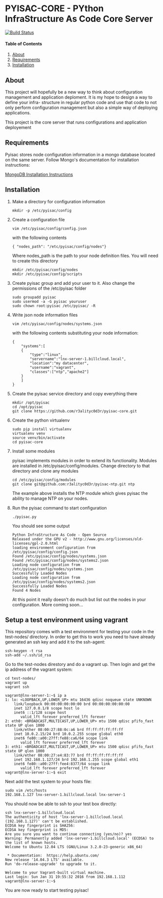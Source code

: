 # PYISAC-CORE - PYthon InfraStructure As Code Core Server

[![Build Status](https://travis-ci.org/r3alityc0d3r/pyisac-core.svg?branch=master)](https://travis-ci.org/r3alityc0d3r/pyisac-core)

#### Table of Contents
1. [About](#about)
2. [Requirements](#requirements)
3. [Installation](#installation)

## About

This project will hopefully be a new way to think about configuration management
and application deploment.  It is my hope to design a way to define your infra-
structure in regular python code and use that code to not only perform 
configuration management but also a simple way of deploying applications.

This project is the core server that runs configurations and application
deployement

## Requirements

Pyisac stores node configuration information in a mongo database located on the
same server.  Follow Mongo's documentation for installation instructions:

[MongoDB Installation Instructions](https://docs.mongodb.org/manual/administration/install-on-linux/)

## Installation

1. Make a directory for configuration information

    ```
    mkdir -p /etc/pyisac/config
    ```

2. Create a configuration file

    ```
    vim /etc/pyisac/config/config.json
    ```

    with the following contents

    ```
    { "nodes_path": "/etc/pyisac/config/nodes"} 
    ```

    Where nodes_path is the path to your node definition files.  You will need
    to create this directory

    ```
    mkdir /etc/pyisac/config/nodes
    mkdir /etc/pyisac/config/scripts
    ```
3. Create pyisac group and add your user to it. Also change the permissions of the /etc/pyisac folder


    ```
    sudo groupadd pyisac
    sudo usermod -a -G pyisac youruser
    sudo chown root:pyisac /etc/pyisac/ -R
    ```
 
4. Write json node information files

    ```
    vim /etc/pyisac/config/nodes/systems.json
    ```

    with the following contents substituting your node information:

    ```
    {
        "systems":[
        {
            "type":"linux", 
            "servername":"lnx-server-1.billcloud.local", 
            "location":"my datacenter",
            "username":"vagrant",
            "classes":["ntp","apache2"]
        }
        ]
    }
    ```

5. Create the pyisac service directory and copy everything there

    ```
    mkdir /opt/pyisac
    cd /opt/pyisac
    git clone https://github.com/r3alityc0d3r/pyisac-core.git
    ```

6. Create the python virtualenv

    ```
    sudo pip install virtualenv
    virtualenv venv
    source venv/bin/activate
    cd pyisac-core
    ```
7. Install some modules

    pyisac implements modules in order to extend its functionality.  Modules
    are installed in /etc/pyisac/config/modules.  Change directory to that
    directory and clone any modules

    ```
    cd /etc/pyisac/config/modules
    git clone git@github.com:r3alityc0d3r/pyisac-ntp.git ntp
    ```

    The example above installs the NTP module which gives pyisac the ability
    to manage NTP on your nodes.

8. Run the pyisac command to start configuration

    ```
    ./pyisac.py
    ```
    You should see some output

    ```
    Python InfraStructure As Code - Open Source
    Released under the GPU v2 - http://www.gnu.org/licenses/old-licenses/gpl-2.0.html
    loading environment configuration from /etc/pyisac/config/config.json
    Found /etc/pyisac/config/nodes/systems.json
    Found /etc/pyisac/config/nodes/systems2.json
    Loading node configuration from /etc/pyisac/config/nodes/systems.json
    Successfully Loaded Nodes
    Loading node configuration from /etc/pyisac/config/nodes/systems2.json
    Successfully Loaded Nodes
    Found 4 Nodes
    ```

    At this point it really doesn't do much but list out the nodes in your
    configuration. More coming soon...

## Setup a test environment using vagrant

This repository comes with a test environment for testing your code in 
the test-nodes/ directory.  In order to get this to work you need to have
already generated an ssh key and add it to the ssh-agent:

```
ssh-keygen -t rsa
ssh-add ~/.ssh/id_rsa
```

Go to the test-nodes direstory and do a vagrant up.  Then login and get the ip
address of the vagrant system:

```
cd test-nodes/
vagrant up
vagrant ssh

vagrant@lnx-server-1:~$ ip a
1: lo: <LOOPBACK,UP,LOWER_UP> mtu 16436 qdisc noqueue state UNKNOWN 
    link/loopback 00:00:00:00:00:00 brd 00:00:00:00:00:00
    inet 127.0.0.1/8 scope host lo
    inet6 ::1/128 scope host 
       valid_lft forever preferred_lft forever
2: eth0: <BROADCAST,MULTICAST,UP,LOWER_UP> mtu 1500 qdisc pfifo_fast state UP qlen 1000
    link/ether 08:00:27:88:0c:a6 brd ff:ff:ff:ff:ff:ff
    inet 10.0.2.15/24 brd 10.0.2.255 scope global eth0
    inet6 fe80::a00:27ff:fe88:ca6/64 scope link 
       valid_lft forever preferred_lft forever
3: eth1: <BROADCAST,MULTICAST,UP,LOWER_UP> mtu 1500 qdisc pfifo_fast state UP qlen 1000
    link/ether 08:00:27:e4:83:77 brd ff:ff:ff:ff:ff:ff
    inet 192.168.1.127/24 brd 192.168.1.255 scope global eth1
    inet6 fe80::a00:27ff:fee4:8377/64 scope link 
       valid_lft forever preferred_lft forever
vagrant@lnx-server-1:~$ exit
```

Next add the test system to your hosts file:

```
sudo vim /etc/hosts
192.168.1.127 lnx-server-1.billcloud.local lnx-server-1
```

You should now be able to ssh to your test box directly:

```
ssh lnx-server-1.billcloud.local
The authenticity of host 'lnx-server-1.billcloud.local (192.168.1.127)' can't be established.
ECDSA key fingerprint is SHA256:
ECDSA key fingerprint is MD5:
Are you sure you want to continue connecting (yes/no)? yes
Warning: Permanently added 'lnx-server-1.billcloud.local' (ECDSA) to the list of known hosts.
Welcome to Ubuntu 12.04 LTS (GNU/Linux 3.2.0-23-generic x86_64)

 * Documentation:  https://help.ubuntu.com/
New release '14.04.3 LTS' available.
Run 'do-release-upgrade' to upgrade to it.

Welcome to your Vagrant-built virtual machine.
Last login: Sun Jan 31 19:55:32 2016 from 192.168.1.112
vagrant@lnx-server-1:~$
```

You are now ready to start testing pyisac!
